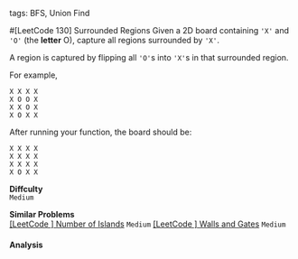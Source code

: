 tags: BFS, Union Find

#[LeetCode 130] Surrounded Regions
Given a 2D board containing `'X'` and `'O'` (the **letter** O), capture all regions surrounded by `'X'`.

A region is captured by flipping all `'O'`s into `'X'`s in that surrounded region.

For example,

    X X X X
    X O O X
    X X O X
    X O X X

After running your function, the board should be:

    X X X X
    X X X X
    X X X X
    X O X X


**Diffculty**  
`Medium`

**Similar Problems**  
[[LeetCode ] Number of Islands]() `Medium`
[[LeetCode ] Walls and Gates]() `Medium`


#### Analysis